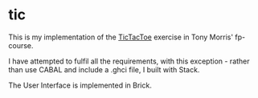 # tic

This is my implementation of the [TicTacToe](https://github.com/tonymorris/fp-course/blob/master/projects/TicTacToe/TicTacToe.markdown) exercise in Tony Morris' fp-course.

I have attempted to fulfil all the requirements, with this exception - rather than use CABAL and include a .ghci file, I built with Stack.

The User Interface is implemented in Brick.
